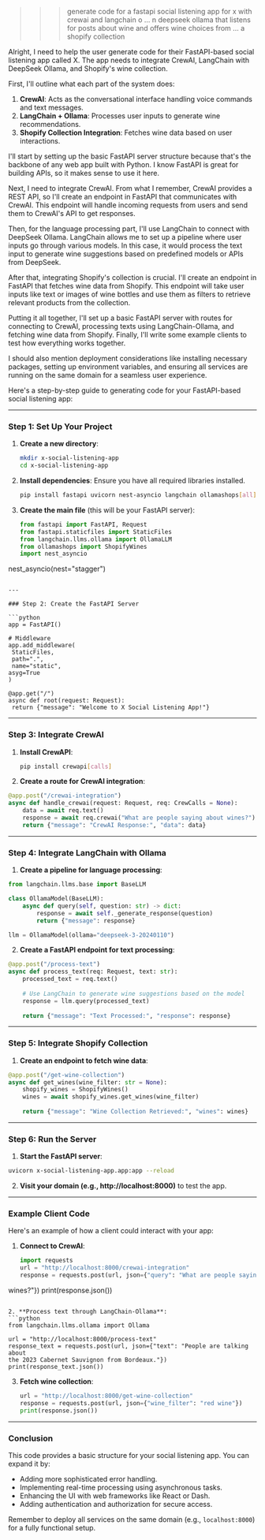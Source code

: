>>> generate code for a fastapi social listening app for x with crewai and langchain o
... n deepseek ollama that listens for posts about wine and offers wine choices from 
... a shopify collection
<think>
Alright, I need to help the user generate code for their FastAPI-based social 
listening app called X. The app needs to integrate CrewAI, LangChain with 
DeepSeek Ollama, and Shopify's wine collection.

First, I'll outline what each part of the system does:

1. **CrewAI**: Acts as the conversational interface handling voice commands and 
text messages.
2. **LangChain + Ollama**: Processes user inputs to generate wine 
recommendations.
3. **Shopify Collection Integration**: Fetches wine data based on user 
interactions.

I'll start by setting up the basic FastAPI server structure because that's the 
backbone of any web app built with Python. I know FastAPI is great for building 
APIs, so it makes sense to use it here.

Next, I need to integrate CrewAI. From what I remember, CrewAI provides a REST 
API, so I'll create an endpoint in FastAPI that communicates with CrewAI. This 
endpoint will handle incoming requests from users and send them to CrewAI's API 
to get responses.

Then, for the language processing part, I'll use LangChain to connect with 
DeepSeek Ollama. LangChain allows me to set up a pipeline where user inputs go 
through various models. In this case, it would process the text input to 
generate wine suggestions based on predefined models or APIs from DeepSeek.

After that, integrating Shopify's collection is crucial. I'll create an endpoint 
in FastAPI that fetches wine data from Shopify. This endpoint will take user 
inputs like text or images of wine bottles and use them as filters to retrieve 
relevant products from the collection.

Putting it all together, I'll set up a basic FastAPI server with routes for 
connecting to CrewAI, processing texts using LangChain-Ollama, and fetching wine 
data from Shopify. Finally, I'll write some example clients to test how 
everything works together.

I should also mention deployment considerations like installing necessary 
packages, setting up environment variables, and ensuring all services are 
running on the same domain for a seamless user experience.
</think>

Here's a step-by-step guide to generating code for your FastAPI-based social 
listening app:

---

### Step 1: Set Up Your Project

1. **Create a new directory**:
   ```bash
   mkdir x-social-listening-app
   cd x-social-listening-app
   ```

2. **Install dependencies**:
   Ensure you have all required libraries installed.

   ```bash
   pip install fastapi uvicorn nest-asyncio langchain ollamashops[all] requests
   ```

3. **Create the main file** (this will be your FastAPI server):
   ```python
   from fastapi import FastAPI, Request
   from fastapi.staticfiles import StaticFiles
   from langchain.llms.ollama import OllamaLLM
   from ollamashops import ShopifyWines
   import nest_asyncio
  nest_asyncio(nest="stagger")
   ```

---

### Step 2: Create the FastAPI Server

```python
app = FastAPI()

# Middleware
app.add_middleware(
    StaticFiles,
    path=".",
    name="static",
   asyg=True
)

@app.get("/")
async def root(request: Request):
    return {"message": "Welcome to X Social Listening App!"}
```

---

### Step 3: Integrate CrewAI

1. **Install CrewAPI**:
   ```bash
   pip install crewapi[calls]
   ```

2. **Create a route for CrewAI integration**:

```python
@app.post("/crewai-integration")
async def handle_crewai(request: Request, req: CrewCalls = None):
    data = await req.text()
    response = await req.crewai("What are people saying about wines?")
    return {"message": "CrewAI Response:", "data": data}
```

---

### Step 4: Integrate LangChain with Ollama

1. **Create a pipeline for language processing**:

```python
from langchain.llms.base import BaseLLM

class OllamaModel(BaseLLM):
    async def query(self, question: str) -> dict:
        response = await self._generate_response(question)
        return {"message": response}

llm = OllamaModel(ollama="deepseek-3-20240110")
```

2. **Create a FastAPI endpoint for text processing**:

```python
@app.post("/process-text")
async def process_text(req: Request, text: str):
    processed_text = req.text()
    
    # Use LangChain to generate wine suggestions based on the model
    response = llm.query(processed_text)
    
    return {"message": "Text Processed:", "response": response}
```

---

### Step 5: Integrate Shopify Collection

1. **Create an endpoint to fetch wine data**:

```python
@app.post("/get-wine-collection")
async def get_wines(wine_filter: str = None):
    shopify_wines = ShopifyWines()
    wines = await shopify_wines.get_wines(wine_filter)
    
    return {"message": "Wine Collection Retrieved:", "wines": wines}
```

---

### Step 6: Run the Server

1. **Start the FastAPI server**:

```bash
uvicorn x-social-listening-app.app:app --reload
```

2. **Visit your domain (e.g., http://localhost:8000)** to test the app.

---

### Example Client Code

Here's an example of how a client could interact with your app:

1. **Connect to CrewAI**:
   ```python
   import requests
   url = "http://localhost:8000/crewai-integration"
   response = requests.post(url, json={"query": "What are people saying about 
wines?"})
   print(response.json())
   ```

2. **Process text through LangChain-Ollama**:
   ```python
   from langchain.llms.ollama import Ollama

   url = "http://localhost:8000/process-text"
   response_text = requests.post(url, json={"text": "People are talking about 
the 2023 Cabernet Sauvignon from Bordeaux."})
   print(response_text.json())
   ```

3. **Fetch wine collection**:
   ```python
   url = "http://localhost:8000/get-wine-collection"
   response = requests.post(url, json={"wine_filter": "red wine"})
   print(response.json())
   ```

---

### Conclusion

This code provides a basic structure for your social listening app. You can 
expand it by:

- Adding more sophisticated error handling.
- Implementing real-time processing using asynchronous tasks.
- Enhancing the UI with web frameworks like React or Dash.
- Adding authentication and authorization for secure access.

Remember to deploy all services on the same domain (e.g., `localhost:8000`) for 
a fully functional setup.